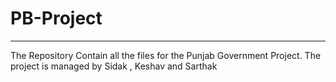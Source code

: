 # PB-Project

<hr>

The Repository Contain all the files for the Punjab Government Project.
The project is managed by Sidak , Keshav and Sarthak
